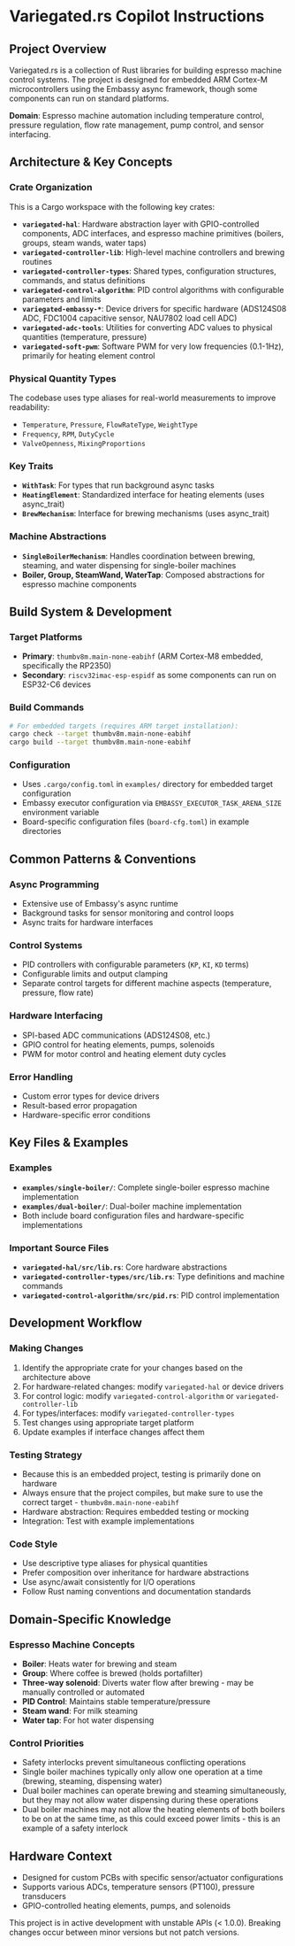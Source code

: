 # Variegated.rs Copilot Instructions

## Project Overview

Variegated.rs is a collection of Rust libraries for building espresso machine control systems. The project is designed for embedded ARM Cortex-M microcontrollers using the Embassy async framework, though some components can run on standard platforms.

**Domain**: Espresso machine automation including temperature control, pressure regulation, flow rate management, pump control, and sensor interfacing.

## Architecture & Key Concepts

### Crate Organization
This is a Cargo workspace with the following key crates:

- **`variegated-hal`**: Hardware abstraction layer with GPIO-controlled components, ADC interfaces, and espresso machine primitives (boilers, groups, steam wands, water taps)
- **`variegated-controller-lib`**: High-level machine controllers and brewing routines
- **`variegated-controller-types`**: Shared types, configuration structures, commands, and status definitions
- **`variegated-control-algorithm`**: PID control algorithms with configurable parameters and limits
- **`variegated-embassy-*`**: Device drivers for specific hardware (ADS124S08 ADC, FDC1004 capacitive sensor, NAU7802 load cell ADC)
- **`variegated-adc-tools`**: Utilities for converting ADC values to physical quantities (temperature, pressure)
- **`variegated-soft-pwm`**: Software PWM for very low frequencies (0.1-1Hz), primarily for heating element control

### Physical Quantity Types
The codebase uses type aliases for real-world measurements to improve readability:
- `Temperature`, `Pressure`, `FlowRateType`, `WeightType`
- `Frequency`, `RPM`, `DutyCycle`
- `ValveOpenness`, `MixingProportions`

### Key Traits
- **`WithTask`**: For types that run background async tasks
- **`HeatingElement`**: Standardized interface for heating elements (uses async_trait)
- **`BrewMechanism`**: Interface for brewing mechanisms (uses async_trait)

### Machine Abstractions
- **`SingleBoilerMechanism`**: Handles coordination between brewing, steaming, and water dispensing for single-boiler machines
- **Boiler, Group, SteamWand, WaterTap**: Composed abstractions for espresso machine components

## Build System & Development

### Target Platforms
- **Primary**: `thumbv8m.main-none-eabihf` (ARM Cortex-M8 embedded, specifically the RP2350)
- **Secondary**: `riscv32imac-esp-espidf` as some components can run on ESP32-C6 devices

### Build Commands
```bash
# For embedded targets (requires ARM target installation):
cargo check --target thumbv8m.main-none-eabihf
cargo build --target thumbv8m.main-none-eabihf
```

### Configuration
- Uses `.cargo/config.toml` in `examples/` directory for embedded target configuration
- Embassy executor configuration via `EMBASSY_EXECUTOR_TASK_ARENA_SIZE` environment variable
- Board-specific configuration files (`board-cfg.toml`) in example directories

## Common Patterns & Conventions

### Async Programming
- Extensive use of Embassy's async runtime
- Background tasks for sensor monitoring and control loops
- Async traits for hardware interfaces

### Control Systems
- PID controllers with configurable parameters (`KP`, `KI`, `KD` terms)
- Configurable limits and output clamping
- Separate control targets for different machine aspects (temperature, pressure, flow rate)

### Hardware Interfacing
- SPI-based ADC communications (ADS124S08, etc.)
- GPIO control for heating elements, pumps, solenoids
- PWM for motor control and heating element duty cycles

### Error Handling
- Custom error types for device drivers
- Result-based error propagation
- Hardware-specific error conditions

## Key Files & Examples

### Examples
- **`examples/single-boiler/`**: Complete single-boiler espresso machine implementation
- **`examples/dual-boiler/`**: Dual-boiler machine implementation
- Both include board configuration files and hardware-specific implementations

### Important Source Files
- **`variegated-hal/src/lib.rs`**: Core hardware abstractions
- **`variegated-controller-types/src/lib.rs`**: Type definitions and machine commands
- **`variegated-control-algorithm/src/pid.rs`**: PID control implementation

## Development Workflow

### Making Changes
1. Identify the appropriate crate for your changes based on the architecture above
2. For hardware-related changes: modify `variegated-hal` or device drivers
3. For control logic: modify `variegated-control-algorithm` or `variegated-controller-lib`
4. For types/interfaces: modify `variegated-controller-types`
5. Test changes using appropriate target platform
6. Update examples if interface changes affect them

### Testing Strategy
- Because this is an embedded project, testing is primarily done on hardware
- Always ensure that the project compiles, but make sure to use the correct target - `thumbv8m.main-none-eabihf`
- Hardware abstraction: Requires embedded testing or mocking
- Integration: Test with example implementations

### Code Style
- Use descriptive type aliases for physical quantities
- Prefer composition over inheritance for hardware abstractions
- Use async/await consistently for I/O operations
- Follow Rust naming conventions and documentation standards

## Domain-Specific Knowledge

### Espresso Machine Concepts
- **Boiler**: Heats water for brewing and steam
- **Group**: Where coffee is brewed (holds portafilter)
- **Three-way solenoid**: Diverts water flow after brewing - may be manually controlled or automated
- **PID Control**: Maintains stable temperature/pressure
- **Steam wand**: For milk steaming
- **Water tap**: For hot water dispensing

### Control Priorities
- Safety interlocks prevent simultaneous conflicting operations
- Single boiler machines typically only allow one operation at a time (brewing, steaming, dispensing water)
- Dual boiler machines can operate brewing and steaming simultaneously, but they may not allow water dispensing during these operations
- Dual boiler machines may not allow the heating elements of both boilers to be on at the same time, as this could exceed power limits - this is an example of a safety interlock

## Hardware Context
- Designed for custom PCBs with specific sensor/actuator configurations
- Supports various ADCs, temperature sensors (PT100), pressure transducers
- GPIO-controlled heating elements, pumps, and solenoids

This project is in active development with unstable APIs (< 1.0.0). Breaking changes occur between minor versions but not patch versions.